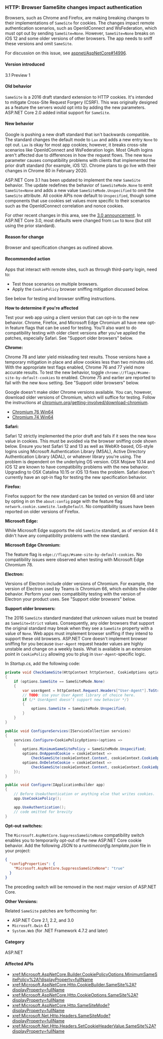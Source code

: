 ### HTTP: Browser SameSite changes impact authentication

Browsers, such as Chrome and Firefox, are making breaking changes to their implementations of `SameSite` for cookies. The changes impact remote authentication scenarios, such as OpenIdConnect and WsFederation, which must opt out by sending `SameSite=None`. However, `SameSite=None` breaks on iOS 12 and some older versions of other browsers. The app needs to sniff these versions and omit `SameSite`.

For discussion on this issue, see [aspnet/AspNetCore#14996](https://github.com/aspnet/AspNetCore/issues/14996).

#### Version introduced

3.1 Preview 1

#### Old behavior

`SameSite` is a 2016 draft standard extension to HTTP cookies. It's intended to mitigate Cross-Site Request Forgery (CSRF). This was originally designed as a feature the servers would opt into by adding the new parameters. ASP.NET Core 2.0 added initial support for `SameSite`.

#### New behavior

Google is pushing a new draft standard that isn't backwards compatible. The standard changes the default mode to `Lax` and adds a new entry `None` to opt out. `Lax` is okay for most app cookies; however, it breaks cross-site scenarios like OpenIdConnect and WsFederation login. Most OAuth logins aren't affected due to differences in how the request flows. The new `None` parameter causes compatibility problems with clients that implemented the prior draft standard (for example, iOS 12). Chrome plans to go live with their changes in Chrome 80 in February 2020.

ASP.NET Core 3.1 has been updated to implement the new `SameSite` behavior. The update redefines the behavior of `SameSiteMode.None` to emit `SameSite=None` and adds a new value `SameSiteMode.Unspecified` to omit the `SameSite` attribute. All cookie APIs now default to `Unspecified`, though some components that use cookies set values more specific to their scenarios such as the OpenIdConnect correlation and nonce cookies.

For other recent changes in this area, see the [3.0 announcement](https://github.com/aspnet/Announcements/issues/348). In ASP.NET Core 3.0, most defaults were changed from `Lax` to `None` (but still using the prior standard).

#### Reason for change

Browser and specification changes as outlined above.

#### Recommended action

Apps that interact with remote sites, such as through third-party login, need to:

* Test those scenarios on multiple browsers.
* Apply the `CookiePolicy` browser sniffing mitigation discussed below.

See below for testing and browser sniffing instructions.

**How to determine if you're affected**

Test your web app using a client version that can opt-in to the new behavior. Chrome, Firefox, and Microsoft Edge Chromium all have new opt-in feature flags that can be used for testing. You'll also want to do compatibility testing with older client versions after you've applied the patches, especially Safari. See "Support older browsers" below.

**Chrome:**

Chrome 78 and later yield misleading test results. Those versions have a temporary mitigation in place and allow cookies less than two minutes old. With the appropriate test flags enabled, Chrome 76 and 77 yield more accurate results. To test the new behavior, toggle `chrome://flags/#same-site-by-default-cookies` to enabled. Chrome 75 and earlier are reported to fail with the new `None` setting. See "Support older browsers" below.

Google doesn't make older Chrome versions available. You can, however, download older versions of Chromium, which will suffice for testing. Follow the instructions at [chromium.org/getting-involved/download-chromium](https://www.chromium.org/getting-involved/download-chromium).

* [Chromium 76 Win64](https://commondatastorage.googleapis.com/chromium-browser-snapshots/index.html?prefix=Win_x64/664998/)
* [Chromium 74 Win64](https://commondatastorage.googleapis.com/chromium-browser-snapshots/index.html?prefix=Win_x64/638880/)

**Safari:**

Safari 12 strictly implemented the prior draft and fails if it sees the new `None` value in cookies. This must be avoided via the browser sniffing code shown below. Ensure you test Safari 12 and 13 as well as WebKit-based, OS-style logins using Microsoft Authentication Library (MSAL), Active Directory Authentication Library (ADAL), or whatever library you're using. The problem is dependent on the underlying OS version. OSX Mojave 10.14 and iOS 12 are known to have compatibility problems with the new behavior. Upgrading to OSX Catalina 10.15 or iOS 13 fixes the problem. Safari doesn't currently have an opt-in flag for testing the new specification behavior.

**Firefox:**

Firefox support for the new standard can be tested on version 68 and later by opting in on the `about:config` page with the feature flag `network.cookie.sameSite.laxByDefault`. No compatibility issues have been reported on older versions of Firefox.

**Microsoft Edge:**

While Microsoft Edge supports the old `SameSite` standard, as of version 44 it didn't have any compatibility problems with the new standard.

**Microsoft Edge Chromium:**

The feature flag is `edge://flags/#same-site-by-default-cookies`. No compatibility issues were observed when testing with Microsoft Edge Chromium 78.

**Electron:**

Versions of Electron include older versions of Chromium. For example, the version of Electron used by Teams is Chromium 66, which exhibits the older behavior. Perform your own compatibility testing with the version of Electron your product uses. See "Support older browsers" below.

**Support older browsers:**

The 2016 `SameSite` standard mandated that unknown values must be treated as `SameSite=Strict` values. Consequently, any older browsers that support the original standard may break when they see a `SameSite` property with a value of `None`. Web apps must implement browser sniffing if they intend to support these old browsers. ASP.NET Core doesn't implement browser sniffing for you because `User-Agent` request header values are highly unstable and change on a weekly basis. What is available is an extension point in `CookiePolicy` allowing you to plug in `User-Agent`-specific logic.

In *Startup.cs*, add the following code:

```csharp
private void CheckSameSite(HttpContext httpContext, CookieOptions options) 
{
    if (options.SameSite == SameSiteMode.None) 
    { 
        var userAgent = httpContext.Request.Headers["User-Agent"].ToString(); 
        // TODO: Use your User Agent library of choice here. 
        if (/* UserAgent doesn’t support new behavior */) 
        { 
            options.SameSite = SameSiteMode.Unspecified; 
        }
    }
}

public void ConfigureServices(IServiceCollection services) 
{ 
    services.Configure<CookiePolicyOptions>(options => 
    { 
        options.MinimumSameSitePolicy = SameSiteMode.Unspecified; 
        options.OnAppendCookie = cookieContext =>
            CheckSameSite(cookieContext.Context, cookieContext.CookieOptions); 
        options.OnDeleteCookie = cookieContext =>
            CheckSameSite(cookieContext.Context, cookieContext.CookieOptions);
    }); 
} 

public void Configure(IApplicationBuilder app) 
{ 
    // Before UseAuthentication or anything else that writes cookies. 
    app.UseCookiePolicy();

    app.UseAuthentication(); 
    // code omitted for brevity
}
```

**Opt-out switches:**

The `Microsoft.AspNetCore.SuppressSameSiteNone` compatibility switch enables you to temporarily opt-out of the new ASP.NET Core cookie behavior. Add the following JSON to a *runtimeconfig.template.json* file in your project:

```json
{ 
  "configProperties": { 
    "Microsoft.AspNetCore.SuppressSameSiteNone": "true" 
  } 
}
```

The preceding switch will be removed in the next major version of ASP.NET Core.

**Other Versions:**

Related `SameSite` patches are forthcoming for:

* ASP.NET Core 2.1, 2.2, and 3.0
* `Microsoft.Owin` 4.1
* `System.Web` (for .NET Framework 4.7.2 and later)

#### Category

ASP.NET

#### Affected APIs

- <xref:Microsoft.AspNetCore.Builder.CookiePolicyOptions.MinimumSameSitePolicy%2A?displayProperty=fullName>
- <xref:Microsoft.AspNetCore.Http.CookieBuilder.SameSite%2A?displayProperty=fullName>
- <xref:Microsoft.AspNetCore.Http.CookieOptions.SameSite%2A?displayProperty=fullName>
- <xref:Microsoft.AspNetCore.Http.SameSiteMode?displayProperty=fullName>
- <xref:Microsoft.Net.Http.Headers.SameSiteMode?displayProperty=fullName>
- <xref:Microsoft.Net.Http.Headers.SetCookieHeaderValue.SameSite%2A?displayProperty=fullName>

<!--

#### Affected APIs

- `Overload:Microsoft.AspNetCore.Builder.CookiePolicyOptions.MinimumSameSitePolicy`
- `Overload:Microsoft.AspNetCore.Http.CookieBuilder.SameSite`
- `Overload:Microsoft.AspNetCore.Http.CookieOptions.SameSite`
- `T:Microsoft.AspNetCore.Http.SameSiteMode`
- `T:Microsoft.Net.Http.Headers.SameSiteMode`
- `Overload:Microsoft.Net.Http.Headers.SetCookieHeaderValue.SameSite`

-->
